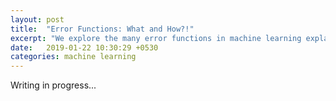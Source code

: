 ```yaml
---
layout: post
title:  "Error Functions: What and How?!"
excerpt: "We explore the many error functions in machine learning explaining what they are, what they do, and how they were derived."
date:   2019-01-22 10:30:29 +0530
categories: machine learning
---
```


<script type="text/javascript" src="//cdn.mathjax.org/mathjax/latest/MathJax.js?config=TeX-AMS-MML_HTMLorMML"></script>
<!-- Global site tag (gtag.js) - Google Analytics -->
<script async src="https://www.googletagmanager.com/gtag/js?id=UA-92970395-1"></script>
<script>
  window.dataLayer = window.dataLayer || [];
  function gtag(){dataLayer.push(arguments);}
  gtag('js', new Date());

  gtag('config', 'UA-92970395-1');
</script>


Writing in progress...
